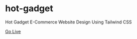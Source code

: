 # hot-gadget
Hot Gadget E-Commerce Website Design Using Tailwind CSS

[Go Live](https://sohanemon.github.io/hot-gadget)
